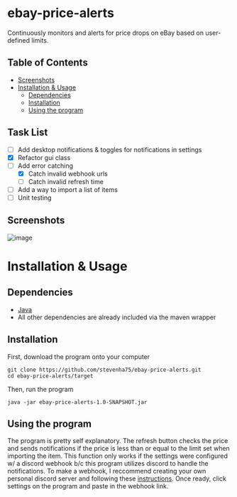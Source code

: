 # ebay-price-alerts
 Continuously monitors and alerts for price drops on eBay based on user-defined limits.

 
## Table of Contents
- [Screenshots](https://github.com/stevenha75/ebay-price-alerts#screenshots)
- [Installation & Usage](https://github.com/stevenha75/ebay-price-alerts#installation--usage)
  - [Dependencies](https://github.com/stevenha75/ebay-price-alerts#dependencies)
  - [Installation](https://github.com/stevenha75/ebay-price-alerts#installation)
  - [Using the program](https://github.com/stevenha75/ebay-price-alerts#using-the-program)

## Task List
- [ ] Add desktop notifications & toggles for notifications in settings
- [x] Refactor gui class
- [ ] Add error catching
  - [x] Catch invalid webhook urls
  - [ ] Catch invalid refresh time
- [ ] Add a way to import a list of items
- [ ] Unit testing

## Screenshots
![image](https://user-images.githubusercontent.com/109867418/231586366-3806e793-cba9-442b-84d1-92c8f564459f.png)

# Installation & Usage
## Dependencies
- [Java](https://www.oracle.com/java/technologies/downloads/)
- All other dependencies are already included via the maven wrapper

## Installation
First, download the program onto your computer
```shell
git clone https://github.com/stevenha75/ebay-price-alerts.git
cd ebay-price-alerts/target
```
Then, run the program
```shell
java -jar ebay-price-alerts-1.0-SNAPSHOT.jar 
```
## Using the program
The program is pretty self explanatory. The refresh button checks the price and sends notifications if the price is less than or equal to the limit set when importing the item. This function only works if the settings were configured w/ a discord webhook b/c this program utilizes discord to handle the notifications. To make a webhook, I reccommend creating your own personal discord server and following these [instructions](https://support.discord.com/hc/en-us/articles/228383668-Intro-to-Webhooks). Once ready, click settings on the program and paste in the webhook link. 
